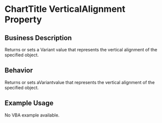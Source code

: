 # ChartTitle VerticalAlignment Property

## Business Description
Returns or sets a Variant value that represents the vertical alignment of the specified object.

## Behavior
Returns or sets aVariantvalue that represents the vertical alignment of the specified object.

## Example Usage
No VBA example available.